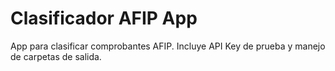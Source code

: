 # Clasificador AFIP App

App para clasificar comprobantes AFIP.
Incluye API Key de prueba y manejo de carpetas de salida.